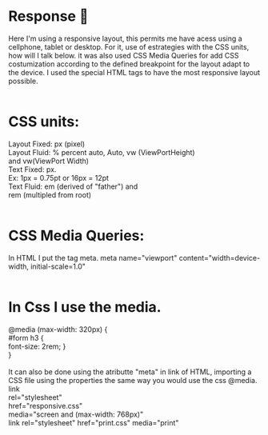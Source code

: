  # Response 🚀

 Here I'm using a responsive layout, this permits me have acess using a cellphone, tablet or desktop.
 For it, use of estrategies with the CSS units, how will I talk below.
 it was also used CSS Media Queries for add CSS costumization according to the defined breakpoint for the layout adapt to the device.
 I used the special HTML tags to have the most responsive layout possible.
  <br> <br>

  # CSS units:

  Layout Fixed: px (pixel)<br>
  Layout Fluid: % percent auto, Auto, vw (ViewPortHeight)<br> and vw(ViewPort Width)<br>
  Text Fixed: px.<br>
  Ex: 1px = 0.75pt or 16px = 12pt<br>
  Text Fluid: em (derived of "father") and <br>
  rem (multipled from root)
  <br> <br>

  # CSS Media Queries:
  
  In HTML I put the tag meta. 
  meta name="viewport" content="width=device-width, initial-scale=1.0"
  <br> <br> 

  # In Css I use the media. 
  @media (max-width: 320px) { <br>
    #form h3 { <br>
      font-size: 2rem;
   }<br>
  }
  <br><br>
  It can also be done using the atributte "meta" in link of HTML, importing a CSS file
  using the properties the same way you would use the css @media. <br>
   link <br>
    rel="stylesheet"<br>
    href="responsive.css" <br>
    media="screen and (max-width: 768px)"<br>
    link rel="stylesheet" href="print.css" media="print"